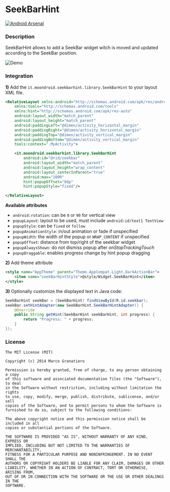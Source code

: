 SeekBarHint
===========
[![Android Arsenal](https://img.shields.io/badge/Android%20Arsenal-SeekBarHint-brightgreen.svg?style=flat)](https://android-arsenal.com/details/1/884)
### Description
SeekBarHint allows to add a SeekBar widget witch is moved and updated according to the SeekBar position.


![Demo](art/seekbarhint_demo.gif)

### Integration
**1)** Add the ``it.moondroid.seekbarhint.library.SeekBarHint`` to your layout XML file.

```xml
<RelativeLayout xmlns:android="http://schemas.android.com/apk/res/android"
    xmlns:tools="http://schemas.android.com/tools"
    xmlns:hint="http://schemas.android.com/apk/res-auto"
    android:layout_width="match_parent"
    android:layout_height="match_parent"
    android:paddingLeft="@dimen/activity_horizontal_margin"
    android:paddingRight="@dimen/activity_horizontal_margin"
    android:paddingTop="@dimen/activity_vertical_margin"
    android:paddingBottom="@dimen/activity_vertical_margin"
    tools:context=".MyActivity">

    <it.moondroid.seekbarhint.library.SeekBarHint
        android:id="@+id/seekbar"
        android:layout_width="match_parent"
        android:layout_height="wrap_content"
        android:layout_centerInParent="true"
        android:max="1000"
        hint:popupOffset="8dp"
        hint:popupStyle="fixed"/>

</RelativeLayout>
```

__Available attributes__
+ ``android:rotation``: can be ``0`` or ``90`` for vertical view
+ ``popupLayout``: layout to be used, must include ``android:id/text1 TextView``
+ ``popupStyle``: can be ``fixed`` or ``follow``
+ ``popupAnimationStyle``: in/out animation or fade if unspecified
+ ``popupWidth``: the width of the popup or ``WRAP_CONTENT`` if unspecified
+ ``popupOffset``: distance from top/right of the seekbar widget
+ ``popupAlwaysShown``: do not dismiss popup after _onStopTrackingTouch_
+ ``popupDraggable``: enables progress change by hint popup dragging

**2)** Add theme attribute
```xml
<style name="AppTheme" parent="Theme.AppCompat.Light.DarkActionBar">
    <item name="seekBarHintStyle">@style/Widget.SeekBarHint</item>
</style>
```

**3)** Optionally customize the displayed text in Java code:

```java
SeekBarHint seekBar = (SeekBarHint) findViewById(R.id.seekbar);
seekBar.setHintAdapter(new SeekBarHint.SeekBarHintAdapter() {
    @Override
    public String getHint(SeekBarHint seekBarHint, int progress) {
        return "Progress: " + progress;
    }
});
```


### License

```
The MIT License (MIT)

Copyright (c) 2014 Marco Granatiero

Permission is hereby granted, free of charge, to any person obtaining a copy
of this software and associated documentation files (the "Software"), to deal
in the Software without restriction, including without limitation the rights
to use, copy, modify, merge, publish, distribute, sublicense, and/or sell
copies of the Software, and to permit persons to whom the Software is
furnished to do so, subject to the following conditions:

The above copyright notice and this permission notice shall be included in all
copies or substantial portions of the Software.

THE SOFTWARE IS PROVIDED "AS IS", WITHOUT WARRANTY OF ANY KIND, EXPRESS OR
IMPLIED, INCLUDING BUT NOT LIMITED TO THE WARRANTIES OF MERCHANTABILITY,
FITNESS FOR A PARTICULAR PURPOSE AND NONINFRINGEMENT. IN NO EVENT SHALL THE
AUTHORS OR COPYRIGHT HOLDERS BE LIABLE FOR ANY CLAIM, DAMAGES OR OTHER
LIABILITY, WHETHER IN AN ACTION OF CONTRACT, TORT OR OTHERWISE, ARISING FROM,
OUT OF OR IN CONNECTION WITH THE SOFTWARE OR THE USE OR OTHER DEALINGS IN THE
SOFTWARE.
```
